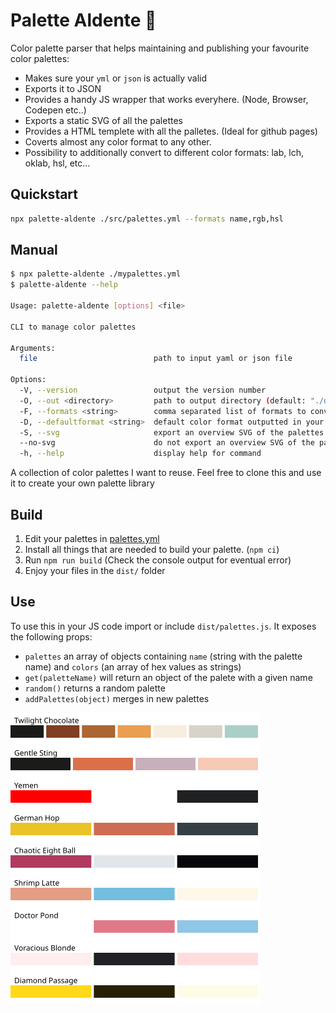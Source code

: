 # Palette Aldente 🍝

Color palette parser that helps maintaining and publishing your favourite color palettes:

- Makes sure your `yml` or `json` is actually valid
- Exports it to JSON
- Provides a handy JS wrapper that works everyhere. (Node, Browser, Codepen etc..)
- Exports a static SVG of all the palettes
- Provides a HTML templete with all the palletes. (Ideal for github pages)
- Coverts almost any color format to any other.
- Possibility to additionally convert to different color formats: lab, lch, oklab, hsl, etc...

## Quickstart
  
```bash
npx palette-aldente ./src/palettes.yml --formats name,rgb,hsl
```

## Manual

```bash
$ npx palette-aldente ./mypalettes.yml 
$ palette-aldente --help

Usage: palette-aldente [options] <file>

CLI to manage color palettes

Arguments:
  file                          path to input yaml or json file

Options:
  -V, --version                 output the version number
  -O, --out <directory>         path to output directory (default: "./dist")
  -F, --formats <string>        comma separated list of formats to convert to
  -D, --defaultformat <string>  default color format outputted in your target file (default: "hex")
  -S, --svg                     export an overview SVG of the palettes (default: true)
  --no-svg                      do not export an overview SVG of the palettes
  -h, --help                    display help for command
```

A collection of color palettes I want to reuse.
Feel free to clone this and use it to create your own palette library

## Build

1. Edit your palettes in [palettes.yml](/src/palettes.yml)
2. Install all things that are needed to build your palette. (`npm ci`)
3. Run `npm run build` (Check the console output for eventual error)
4. Enjoy your files in the `dist/` folder

## Use

To use this in your JS code import or include `dist/palettes.js`. It exposes the following props:
- `palettes` an array of objects containing `name` (string with the palette name) and `colors` (an array of hex values as strings)
- `get(paletteName)` will return an object of the palete with a given name
- `random()` returns a random palette
- `addPalettes(object)` merges in new palettes

![List of Palettes](/dist/palettes.svg)
